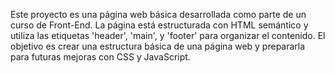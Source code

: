 Este proyecto es una página web básica desarrollada como parte de un curso de Front-End. La página está estructurada con HTML semántico y utiliza las etiquetas 'header', 'main', y 'footer' para organizar el contenido. El objetivo es crear una estructura básica de una página web y prepararla para futuras mejoras con CSS y JavaScript.
